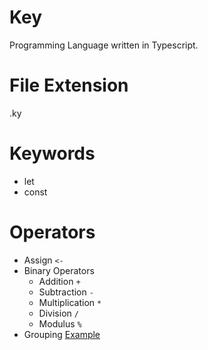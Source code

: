 # Key
Programming Language written in Typescript.

# File Extension
.ky

# Keywords
* let
* const

# Operators
* Assign `<-`
* Binary Operators
  * Addition `+`
  * Subtraction `-`
  * Multiplication `*`
  * Division `/`
  * Modulus `%`
* Grouping [Example](https://github.com/Winter-r/Key/blob/main/Examples/test.ky)
